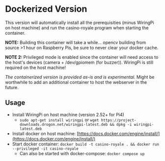 # Dockerized Version

This version will automatically install all the prerequisities (minus WiringPi on host machine) and run the casino-royale program when starting the container.

**NOTE:** Building this container will take a while... opencv building from source >1 hour on Raspberry Pis, be sure to never clear your docker cache.

**NOTE 2:** Privileged mode is enabled since the container will need access to the host's devices (camera + /dev/gpiomem (for buzzer)). WiringPi is still required on the host machine!

*The containerized version is provided as-is and is experimental.* Might be worthwhile to add an additional container to host the webserver in the future.

## Usage

- Install WiringPi on host machine (version 2.52+ for Pi4)
	- `sudo apt-get install wiringpi` or `wget https://project-downloads.drogon.net/wiringpi-latest.deb && dpkg -i wiringpi-latest.deb`
- Install docker on host machine: [https://docs.docker.com/engine/install/](https://docs.docker.com/engine/install/)
- Start docker container: `docker build -t casino-royale . && docker run --privileged -it casino-royale`
	- Can also be started with docker-compose: `docker compose up`
